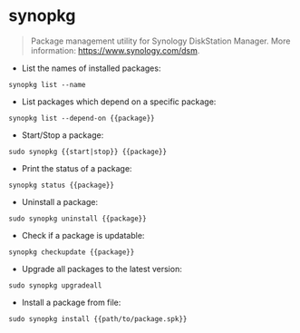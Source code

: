 # synopkg

> Package management utility for Synology DiskStation Manager.
> More information: <https://www.synology.com/dsm>.

- List the names of installed packages:

`synopkg list --name`

- List packages which depend on a specific package:

`synopkg list --depend-on {{package}}`

- Start/Stop a package:

`sudo synopkg {{start|stop}} {{package}}`

- Print the status of a package:

`synopkg status {{package}}`

- Uninstall a package:

`sudo synopkg uninstall {{package}}`

- Check if a package is updatable:

`synopkg checkupdate {{package}}`

- Upgrade all packages to the latest version:

`sudo synopkg upgradeall`

- Install a package from file:

`sudo synopkg install {{path/to/package.spk}}`
